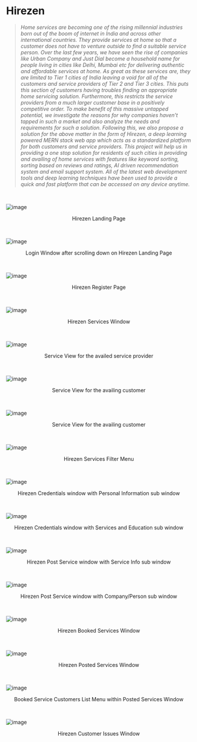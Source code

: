 # Hirezen

> *Home services are becoming one of the rising millennial industries born out of the boom of internet in India and across other international countries. They provide services at home so that a customer does not have to venture outside to find a suitable service person. Over the last few years, we have seen the rise of companies like Urban Company and Just Dial become a household name for people living in cities like Delhi, Mumbai etc for delivering authentic and affordable services at home.*
> *As great as these services are, they are limited to Tier 1 cities of India leaving a void for all of the customers and service providers of Tier 2 and Tier 3 cities. This puts this section of customers having troubles finding an appropriate home servicing solution. Furthermore, this restricts the service providers from a much larger customer base in a positively competitive order. To make benefit of this massive untapped potential, we investigate the reasons for why companies haven’t tapped in such a market and also analyze the needs and requirements for such a solution. Following this, we also propose a solution for the above matter in the form of Hirezen, a deep learning powered MERN stack web app which acts as a standardized platform for both customers and service providers.*
> *This project will help us in providing a one stop solution for residents of such cities in providing and availing of home services with features like keyword sorting, sorting based on reviews and ratings, AI driven recommendation system and email support system. All of the latest web development tools and deep learning techniques have been used to provide a quick and fast platform that can be accessed on any device anytime.*
<br/>

![image](https://user-images.githubusercontent.com/71596140/186368776-97ee5234-e2d0-4cd7-9cdd-77473154d943.png)
<p align="center"> Hirezen Landing Page </p>
<br/>

![image](https://user-images.githubusercontent.com/71596140/186369099-944cbe88-4f81-43cd-95bc-d999db2fd088.png)
<p align="center"> Login Window after scrolling down on Hirezen Landing Page </p>
<br/>

![image](https://user-images.githubusercontent.com/71596140/186371242-dfdd5971-6a9e-4dce-a615-f577f4bf1c42.png)
<p align="center"> Hirezen Register Page </p>
<br/>

![image](https://user-images.githubusercontent.com/71596140/186371447-a3be5ada-9d0a-4b6c-8026-3536af1edaaa.png)
<p align="center"> Hirezen Services Window </p>
<br/>

![image](https://user-images.githubusercontent.com/71596140/186370411-6b680b41-b1f7-41e7-ad3c-4e0d78b1713b.png)
<p align="center"> Service View for the availed service provider </p>
<br/>

![image](https://user-images.githubusercontent.com/71596140/186370474-ba098f56-2661-4980-9e58-06e6bb3b1522.png)
<p align="center"> Service View for the availing customer </p>
<br/>

![image](https://user-images.githubusercontent.com/71596140/186370353-c19e6e34-8704-4a50-bae7-01b29c2b6a28.png)
<p align="center"> Service View for the availing customer </p>
<br/>

![image](https://user-images.githubusercontent.com/71596140/186370568-04143032-94c5-4d7a-b7f6-87eb6ad1e7f3.png)
<p align="center"> Hirezen Services Filter Menu </p>
<br/>

![image](https://user-images.githubusercontent.com/71596140/186369340-80d81e11-1985-4a35-8285-0999c3e0f3ce.png)
<p align="center"> Hirezen Credentials window with Personal Information sub window </p>
<br/>

![image](https://user-images.githubusercontent.com/71596140/186369775-cecbf6be-b2cc-417f-bb1c-5505edae69e0.png)
<p align="center"> Hirezen Credentials window with Services and Education sub window </p>
<br/>

![image](https://user-images.githubusercontent.com/71596140/186370179-d8ffa7eb-f3c8-478e-8728-691f978625c9.png)
<p align="center"> Hirezen Post Service window with Service Info sub window </p>
<br/>

![image](https://user-images.githubusercontent.com/71596140/186370280-1c0afe36-4f78-4071-a04c-16185784f8ad.png)
<p align="center"> Hirezen Post Service window with Company/Person sub window </p>
<br/>

![image](https://user-images.githubusercontent.com/71596140/186370878-b31f59cf-de67-4f90-b4d8-f4b6cc40770f.png)
<p align="center"> Hirezen Booked Services Window </p>
<br/>

![image](https://user-images.githubusercontent.com/71596140/186370929-357c574d-e615-446f-8f0c-fc4a0b48c023.png)
<p align="center"> Hirezen Posted Services Window </p>
<br/>

![image](https://user-images.githubusercontent.com/71596140/186371061-cbc619be-6357-4cec-b5e4-cedf611e259e.png)
<p align="center"> Booked Service Customers List Menu within Posted Services Window </p>
<br/>

![image](https://user-images.githubusercontent.com/71596140/186371165-5dc26da6-3723-49ea-a1c4-3863d2e3f9d2.png)
<p align="center"> Hirezen Customer Issues Window </p>
<br/>

